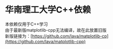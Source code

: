 # 华南理工大学C++依赖  
本依赖仅用于C++学习  
由于最新版matplotlib-cpp无法编译，故在此放置旧版  
新版链接为：[https://github.com/lava/matplotlib-cp](https://github.com/lava/matplotlib-cpp)
